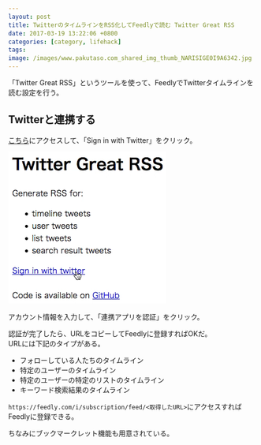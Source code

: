 ```yaml
---
layout: post
title: TwitterのタイムラインをRSS化してFeedlyで読む Twitter Great RSS
date: 2017-03-19 13:22:06 +0800
categories: [category, lifehack]
tags: 
image: /images/www.pakutaso.com_shared_img_thumb_NARISIGE0I9A6342.jpg
---
```

「Twitter Great RSS」というツールを使って、FeedlyでTwitterタイムラインを読む設定を行う。

## Twitterと連携する

[こちら](http://twitter-great-rss.herokuapp.com/)にアクセスして、「Sign in with Twitter」をクリック。



![](../images/65F7856C-5C8F-4FF1-9FC6-3E21864F07E4.png)

アカウント情報を入力して、「連携アプリを認証」をクリック。

認証が完了したら、URLをコピーしてFeedlyに登録すればOKだ。  
URLには下記のタイプがある。

- フォローしている人たちのタイムライン
- 特定のユーザーのタイムライン
- 特定のユーザーの特定のリストのタイムライン
- キーワード検索結果のタイムライン

`https://feedly.com/i/subscription/feed/<取得したURL>`にアクセスすればFeedlyに登録できる。

ちなみにブックマークレット機能も用意されている。

